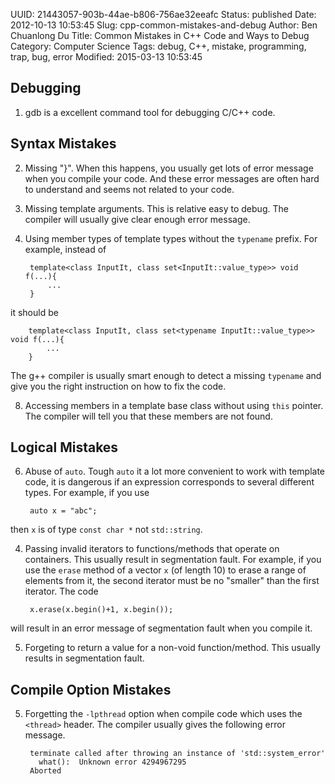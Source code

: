 UUID: 21443057-903b-44ae-b806-756ae32eeafc
Status: published
Date: 2012-10-13 10:53:45
Slug: cpp-common-mistakes-and-debug
Author: Ben Chuanlong Du
Title: Common Mistakes in C++ Code and Ways to Debug
Category: Computer Science
Tags: debug, C++, mistake, programming, trap, bug, error
Modified: 2015-03-13 10:53:45


## Debugging

1. gdb is a excellent command tool for debugging C/C++ code. 

## Syntax Mistakes

2. Missing "}". 
When this happens, 
you usually get lots of error message when you compile your code. 
And these error messages are often hard to understand and seems not related to your code. 

3. Missing template arguments. 
This is relative easy to debug. 
The compiler will usually give clear enough error message. 

7. Using member types of template types without the `typename` prefix. 
For example, 
instead of 

        template<class InputIt, class set<InputIt::value_type>> void f(...){
            ...
        } 

it should be 

        template<class InputIt, class set<typename InputIt::value_type>> void f(...){
            ...
        }

The g++ compiler is usually smart enough to detect a missing `typename` and give you the right instruction
on how to fix the code. 

8. Accessing members in a template base class without using `this` pointer.
The compiler will tell you that these members are not found. 

## Logical Mistakes

6. Abuse of `auto`. 
Tough `auto` it a lot more convenient to work with template code, 
it is dangerous if an expression corresponds to several different types. 
For example, 
if you use 

        auto x = "abc";

then `x` is of type `const char *` not `std::string`. 

4. Passing invalid iterators to functions/methods that operate on containers.
This usually result in segmentation fault. 
For example, 
if you use the `erase` method of a vector `x` (of length 10) to erase a range of elements from it,
the second iterator must be no "smaller" than the first iterator.
The code 

        x.erase(x.begin()+1, x.begin());

will result in an error message of segmentation fault when you compile it.

5. Forgeting to return a value for a non-void function/method. 
This usually results in segmentation fault.

## Compile Option Mistakes

5. Forgetting the `-lpthread` option when compile code which uses the `<thread>` header.
The compiler usually gives the following error message.

        terminate called after throwing an instance of 'std::system_error'
          what():  Unknown error 4294967295
        Aborted




